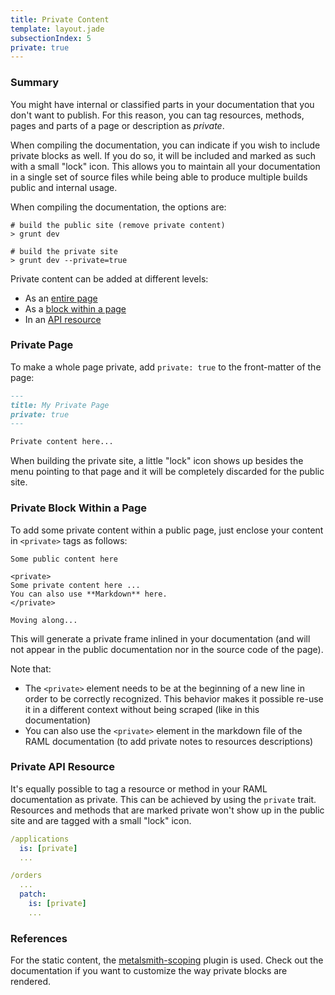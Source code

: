 ```yaml
---
title: Private Content
template: layout.jade
subsectionIndex: 5
private: true
---
```


### Summary
 
You might have internal or classified parts in your documentation that you
don't want to publish. For this reason, you can tag resources, methods, pages
and parts of a page or description as *private*.

When compiling the documentation, you can indicate if you wish to include
private blocks as well. If you do so, it will be included and marked as such 
with a small "lock" icon. This allows you to maintain all your documentation 
in a single set of source files while being able to produce multiple builds 
public and internal usage.

When compiling the documentation, the options are:

```
# build the public site (remove private content)
> grunt dev

# build the private site
> grunt dev --private=true

```

Private content can be added at different levels:

  - As an [entire page](#private-page)
  - As a [block within a page](#private-block-within-a-page)
  - In an [API resource](#private-api-resource)


### Private Page

To make a whole page private, add `private: true` to the front-matter of the
page:

```markdown
---
title: My Private Page
private: true
---

Private content here...
```

When building the private site, a little "lock" icon shows up besides the menu
pointing to that page and it will be completely discarded for the public site.


### Private Block Within a Page

To add some private content within a public page, just enclose your content 
in `<private>` tags as follows:

	Some public content here

	<private>
	Some private content here ...
	You can also use **Markdown** here.
	</private>

	Moving along...

This will generate a private frame inlined in your documentation (and will 
not appear in the public documentation nor in the source code of the page).

Note that:

  - The `<private>` element needs to be at the beginning of a new line in
    order to be correctly recognized. This behavior makes it possible re-use
    it in a different context without being scraped (like in this 
    documentation)
  - You can also use the `<private>` element in the markdown file of the RAML 
    documentation (to add private notes to resources descriptions)


### Private API Resource

It's equally possible to tag a resource or method in your RAML documentation
as private. This can be achieved by using the `private` trait. Resources and 
methods that are marked private won't show up in the public site and are
tagged with a small "lock" icon.

```yaml
/applications
  is: [private]
  ...

/orders
  ...
  patch:
    is: [private]
    ...
```

### References

For the static content, the [metalsmith-scoping](scoping) plugin is used.
Check out the documentation if you want to customize the way private blocks 
are rendered.

[scoping]: https://github.com/lotaris/metalsmith-scoping